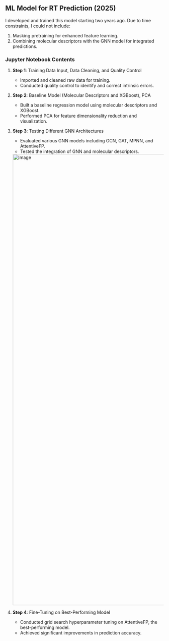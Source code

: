 ## ML Model for RT Prediction (2025)

I developed and trained this model starting two years ago. Due to time constraints, I could not include:

1. Masking pretraining for enhanced feature learning.
2. Combining molecular descriptors with the GNN model for integrated predictions.

### Jupyter Notebook Contents

1. **Step 1**: Training Data Input, Data Cleaning, and Quality Control  
   - Imported and cleaned raw data for training.
   - Conducted quality control to identify and correct intrinsic errors.

2. **Step 2**: Baseline Model (Molecular Descriptors and XGBoost), PCA  
   - Built a baseline regression model using molecular descriptors and XGBoost.
   - Performed PCA for feature dimensionality reduction and visualization.

3. **Step 3**: Testing Different GNN Architectures  
   - Evaluated various GNN models including GCN, GAT, MPNN, and AttentiveFP.
   - Tested the integration of GNN and molecular descriptors.
    <img width="1430" alt="image" src="https://user-images.githubusercontent.com/30486093/186263575-c5e24ea6-3182-43e6-b0d0-ef3d106f2c41.png">
4. **Step 4**: Fine-Tuning on Best-Performing Model  
   - Conducted grid search hyperparameter tuning on AttentiveFP, the best-performing model.
   - Achieved significant improvements in prediction accuracy.

